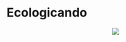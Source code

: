 # Ecologicando
<div align="center">
    <img src="thisMyPCWeb/src/assests/emojione-monotone_deciduous-tree.png">
</div>

<br />